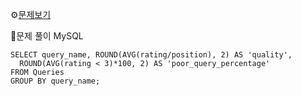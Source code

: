 ⚙[문제보기](https://leetcode.com/problems/queries-quality-and-percentage/)



🔎문제 풀이
MySQL
```MySQL
SELECT query_name, ROUND(AVG(rating/position), 2) AS 'quality',
  ROUND(AVG(rating < 3)*100, 2) AS 'poor_query_percentage'
FROM Queries
GROUP BY query_name;
```
